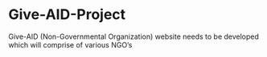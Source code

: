 # Give-AID-Project
Give-AID (Non-Governmental Organization) website needs to be developed which will comprise of various NGO’s
